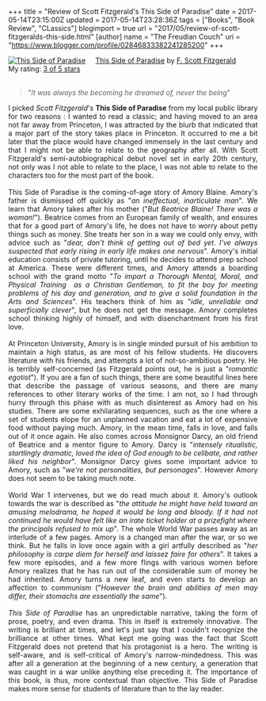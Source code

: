 +++
title = "Review of Scott Fitzgerald&#39;s This Side of Paradise"
date = 2017-05-14T23:15:00Z
updated = 2017-05-14T23:28:36Z
tags = ["Books", "Book Review", "CLassics"]
blogimport = true 
url = "2017/05/review-of-scott-fitzgeralds-this-side.html"
[author]
	name = "The Freudian Couch"
	uri = "https://www.blogger.com/profile/02846833382241285200"
+++

<div dir="ltr" style="text-align: left;" trbidi="on">
<a href="https://www.goodreads.com/book/show/1023656.This_Side_of_Paradise" style="float: left; padding-right: 20px;"><img alt="This Side of Paradise" border="0" src="https://images.gr-assets.com/books/1180310680m/1023656.jpg"></a><a href="https://www.goodreads.com/book/show/1023656.This_Side_of_Paradise">This Side of Paradise</a> by <a href="https://www.goodreads.com/author/show/3190.F_Scott_Fitzgerald">F. Scott Fitzgerald</a><br>
My rating: <a href="https://www.goodreads.com/review/show/1984429193">3 of 5 stars</a><br>
<br>
<div dir="ltr" style="text-align: left;" trbidi="on">
<blockquote class="tr_bq">
"<i>It was always the becoming he dreamed of, never the
being</i>"</blockquote>
<div class="MsoNormal">
<o:p></o:p></div>
<div class="MsoNormal" style="text-align: justify;">
<div style="text-align: left;">
<div style="text-align: justify;">
I picked <i>Scott Fitzgerald</i>'s <b>This Side of Paradise</b> from my local public library for two
reasons : I wanted to read a classic; and having moved to an area not far away
from Princeton, I was attracted by the blurb that indicated that a major part
of the story takes place in Princeton. It occurred to me a bit later that the
place would have changed immensely in the last century and that I might not be
able to relate to the geography after all. With Scott Fitzgerald's
semi-autobiographical debut novel set in early 20th century, not only was I not
able to relate to the place, I was not able to relate to the characters too for
the most part of the book.</div>
</div>
</div>
<div class="MsoNormal">
<o:p></o:p></div>
<div class="MsoNormal" style="text-align: justify;">
<div style="text-align: left;">
<div style="text-align: justify;">
<br></div>
<div style="text-align: justify;">
This Side of Paradise is the coming-of-age story of Amory
Blaine. Amory's father is dismissed off quickly as "<i>an ineffectual,
inarticulate man</i>". We learn that Amory takes after his mother ("<i>But
Beatrice Blaine! There was a woman!</i>"). Beatrice comes from an European
family of wealth, and ensures that for a good part of Amory's life, he does not
have to worry about petty things such as money. She treats her son in a way we
could only envy, with advice such as "<i>dear, don't think of getting out of
bed yet. I've always suspected that early rising in early life makes one
nervous</i>". Amory's initial education consists of private tutoring, until he
decides to attend prep school at America. These were different times, and Amory
attends a boarding school with the grand motto "<i>To impart a Thorough
Mental, Moral, and Physical Training&nbsp; as
a Christian Gentleman, to fit the boy for meeting problems of his day and
generation, and to give a solid foundation in the Arts and Sciences</i>". His
teachers think of him as "<i>idle, unreliable and superficially clever</i>",
but he does not get the message. Amory completes school thinking highly of
himself, and with disenchantment from his first love.</div>
</div>
</div>
<div class="MsoNormal" style="text-align: justify;">
<div style="text-align: left;">
<div style="text-align: justify;">
<br></div>
<div style="text-align: justify;">
At Princeton University, Amory is in single minded pursuit
of his ambition to maintain a high status, as are most of his fellow students.
He discovers literature with his friends, and attempts a lot of not-so-ambitious
poetry. He is terribly self-concerned (as Fitzgerald points out, he is just a
"<i>romantic egotist</i>"). If you are a fan of such things, there are some
beautiful lines here that describe the passage of various seasons, and there
are many references to other literary works of the time. I am not, so I had
through hurry through this phase with as much disinterest as Amory had on his
studies. There are some exhilarating sequences, such as the one where a set of
students elope for an unplanned vacation and eat a lot of expensive food
without paying much. Amory, in the mean time, falls in love, and falls out of
it once again. He also comes across Monsignor Darcy, an old friend of Beatrice
and a mentor figure to Amory. Darcy is "<i>intensely ritualistic, startlingly
dramatic, loved the idea of God enough to be celibate, and rather liked his
neighbor</i>". Monsignor Darcy gives some important advice to Amory, such as
"<i>we're not personalities, but personages</i>". However Amory does not
seem to be taking much note.</div>
</div>
</div>
<div class="MsoNormal" style="text-align: justify;">
<br>
<div style="text-align: left;">
<div style="text-align: justify;">
World War 1 intervenes, but we do read much about it.
Amory's outlook towards the war is described as "<i>the attitude he might
have held toward an amusing melodrama, he hoped it would be long and bloody. If
it had not continued he would have felt like an irate ticket holder at a
prizefight where the principals refused to mix up</i>". The whole World War
passes away as an interlude of a few pages. Amory is a changed man after the
war, or so we think. But he falls in love once again with a girl artfully
described as "<i>her philosophy is carpe diem for herself and laissez faire
for others</i>". It takes a few more episodes, and a few more flings with
various women before Amory realizes that he has run out of the considerable sum
of money he had inherited. Amory turns a new leaf, and even starts to develop an
affection to communism ("<i>However the brain and abilities of men may
differ, their stomachs are essentially the same</i>").&nbsp;</div>
</div>
</div>
<div style="text-align: justify;">
<br></div>
<div class="MsoNormal" style="text-align: justify;">
<div style="text-align: left;">
<div style="text-align: justify;">
<i>This Side of Paradise</i> has an unpredictable narrative, taking
the form of prose, poetry, and even drama. This in itself is extremely innovative. The writing is brilliant at times,
and let's just say that I couldn't recognize the brilliance at other times.
What kept me going was the fact that Scott Fitzgerald does not pretend that his
protagonist is a hero. The writing is self-aware, and is self-critical of
Amory's narrow-mindedness. This was after all a generation at the beginning of
a new century, a generation that was caught in a war unlike anything else
preceding it. The importance of this book, is thus, more contextual than
objective. This Side of Paradise makes more sense for students of literature
than to the lay reader.<o:p></o:p></div>
</div>
</div>
</div>
</div>

